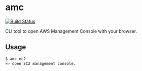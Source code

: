 # amc

[![Build Status](https://travis-ci.org/tatsuyafw/amc.svg)](https://travis-ci.org/tatsuyafw/amc)

CLI tool to open AWS Management Console with your browser.

## Usage

```sh
$ amc ec2
=> open EC2 management console.
```
